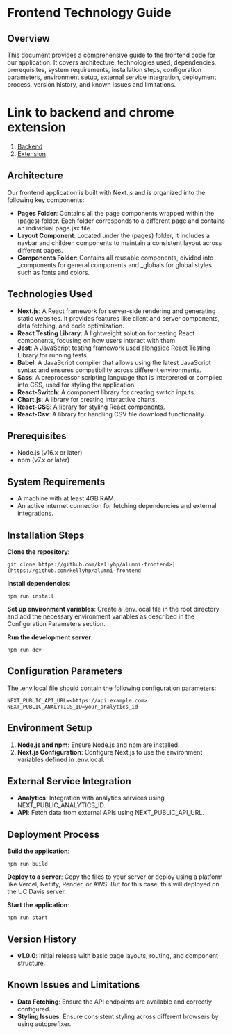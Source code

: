 # **Frontend Technology Guide**

## **Overview**

This document provides a comprehensive guide to the frontend code for our application. It covers architecture, technologies used, dependencies, prerequisites, system requirements, installation steps, configuration parameters, environment setup, external service integration, deployment process, version history, and known issues and limitations.

# Link to backend and chrome extension
1. [Backend](https://github.com/kellyhp/alumni-backend)
2. [Extension](https://github.com/edjohn/alumni-webtools)

## **Architecture**

Our frontend application is built with Next.js and is organized into the following key components:

- **Pages Folder**: Contains all the page components wrapped within the (pages) folder. Each folder corresponds to a different page and contains an individual page.jsx file.
- **Layout Component**: Located under the (pages) folder, it includes a navbar and children components to maintain a consistent layout across different pages.
- **Components Folder**: Contains all reusable components, divided into \_components for general components and \_globals for global styles such as fonts and colors.

## **Technologies Used**

- **Next.js**: A React framework for server-side rendering and generating static websites. It provides features like client and server components, data fetching, and code optimization.
- **React Testing Library**: A lightweight solution for testing React components, focusing on how users interact with them.
- **Jest**: A JavaScript testing framework used alongside React Testing Library for running tests.
- **Babel**: A JavaScript compiler that allows using the latest JavaScript syntax and ensures compatibility across different environments.
- **Sass**: A preprocessor scripting language that is interpreted or compiled into CSS, used for styling the application.
- **React-Switch**: A component library for creating switch inputs.
- **Chart.js**: A library for creating interactive charts.
- **React-CSS**: A library for styling React components.
- **React-Csv**: A library for handling CSV file download functionality.

## **Prerequisites**

- Node.js (v16.x or later)
- npm (v7.x or later)

## **System Requirements**

- A machine with at least 4GB RAM.
- An active internet connection for fetching dependencies and external integrations.

## **Installation Steps**

**Clone the repository**:

```git clone https://github.com/kellyhp/alumni-frontend>](https://github.com/kellyhp/alumni-frontend```

**Install dependencies**:

```npm run install```

**Set up environment variables**: Create a .env.local file in the root directory and add the necessary environment variables as described in the Configuration Parameters section.

**Run the development server**:

```npm run dev```

## **Configuration Parameters**

The .env.local file should contain the following configuration parameters:
```
NEXT_PUBLIC_API_URL=<https://api.example.com> NEXT_PUBLIC_ANALYTICS_ID=your_analytics_id
```
## **Environment Setup**

1. **Node.js and npm**: Ensure Node.js and npm are installed.
2. **Next.js Configuration**: Configure Next.js to use the environment variables defined in .env.local.

## **External Service Integration**

- **Analytics**: Integration with analytics services using NEXT_PUBLIC_ANALYTICS_ID.
- **API**: Fetch data from external APIs using NEXT_PUBLIC_API_URL.

## **Deployment Process**

**Build the application**:

```npm run build```

**Deploy to a server**: Copy the files to your server or deploy using a platform like Vercel, Netlify, Render, or AWS. But for this case, this will deployed on the UC Davis server.

**Start the application**:

```npm run start```

## **Version History**

- **v1.0.0**: Initial release with basic page layouts, routing, and component structure.

## **Known Issues and Limitations**

- **Data Fetching**: Ensure the API endpoints are available and correctly configured.
- **Styling Issues**: Ensure consistent styling across different browsers by using autoprefixer.